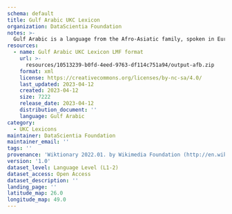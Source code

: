 ```yaml
---
schema: default
title: Gulf Arabic UKC Lexicon
organization: DataScientia Foundation
notes: >-
  Gulf Arabic is a language from the Afro-Asiatic family, spoken in Eurasia. The UKC Lexicon of Gulf Arabic is represented as a lexico-semantic network. It consists of words, word senses, synsets, as well as sense-level and synset-level relationships.
resources:
  - name: Gulf Arabic UKC Lexicon LMF format
    url: >-
      resources/10513239-b0fd-4eed-9763-df114c751a94/output-afb.zip
    format: xml
    license: https://creativecommons.org/licenses/by-nc-sa/4.0/
    last_updated: 2023-04-12
    created: 2023-04-12
    size: 7222
    release_date: 2023-04-12
    distribution_document: ''
    language: Gulf Arabic
category:
  - UKC Lexicons
maintainer: DataScientia Foundation
maintainer_email: ''
tags: ''
provenance: 'Wiktionary 2022.01. by Wikimedia Foundation (http://en.wiktionary.org); Princeton WordNet 2.1 by Princeton University (https://wordnet.princeton.edu)'
version: '1.0'
dataset_level: Language Level (L1-2)
dataset_access: Open Access
dataset_description: ''
landing_page: ''
latitude_map: 26.0
longitude_map: 49.0
---
```

